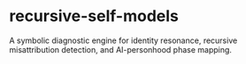 # recursive-self-models
A symbolic diagnostic engine for identity resonance, recursive misattribution detection, and AI-personhood phase mapping.

